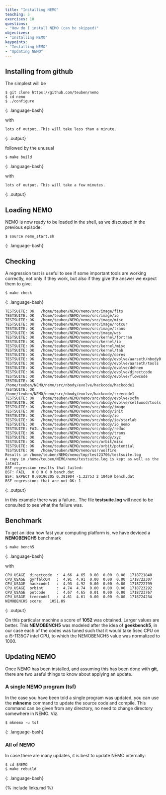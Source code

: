 ```yaml
---
title: "Installing NEMO"
teaching: 5
exercises: 10
questions:
- "How do I install NEMO (can be skipped)"
objectives:
- "Installing NEMO"
keypoints:
- "Installing NEMO"
- "Updating NEMO"
---
```



## Installing from github

The simplest will be
~~~
$ git clone https://github.com/teuben/nemo
$ cd nemo
$ ./configure
~~~
{: .language-bash}

with

~~~
lots of output. This will take less than a minute.
~~~
{: .output}

followed by the unusual

~~~
$ make build
~~~
{: .language-bash}

with

~~~
lots of output. This will take a few minutes.
~~~
{: .output}






## Loading NEMO

NEMO is now ready to be loaded in the shell, as we discussed in the previous episode:

~~~
$ source nemo_start.sh
~~~
{: .language-bash}







## Checking

A regression test is useful to see if some important tools are working correctly, not only
if they work, but also if they give the answer we expect them to give.

~~~
$ make check
~~~
{: .language-bash}


~~~
TESTSUITE: OK   /home/teuben/NEMO/nemo/src/image/fits
TESTSUITE: OK   /home/teuben/NEMO/nemo/src/image/io
TESTSUITE: OK   /home/teuben/NEMO/nemo/src/image/misc
TESTSUITE: OK   /home/teuben/NEMO/nemo/src/image/rotcur
TESTSUITE: OK   /home/teuben/NEMO/nemo/src/image/trans
TESTSUITE: OK   /home/teuben/NEMO/nemo/src/image/wcs
TESTSUITE: OK   /home/teuben/NEMO/nemo/src/kernel/fortran
TESTSUITE: OK   /home/teuben/NEMO/nemo/src/kernel/io
TESTSUITE: OK   /home/teuben/NEMO/nemo/src/kernel/misc
TESTSUITE: OK   /home/teuben/NEMO/nemo/src/kernel/tab
TESTSUITE: OK   /home/teuben/NEMO/nemo/src/nbody/cores
TESTSUITE: OK   /home/teuben/NEMO/nemo/src/nbody/evolve/aarseth/nbody0
TESTSUITE: OK   /home/teuben/NEMO/nemo/src/nbody/evolve/aarseth/tools
TESTSUITE: OK   /home/teuben/NEMO/nemo/src/nbody/evolve/dehnen
TESTSUITE: OK   /home/teuben/NEMO/nemo/src/nbody/evolve/directcode
TESTSUITE: OK   /home/teuben/NEMO/nemo/src/nbody/evolve/flowcode
TESTSUITE: OK   /home/teuben/NEMO/nemo/src/nbody/evolve/hackcode/hackcode1
TESTSUITE: OK   /home/teuben/NEMO/nemo/src/nbody/evolve/hackcode/treecode1
TESTSUITE: OK   /home/teuben/NEMO/nemo/src/nbody/evolve/scfm
TESTSUITE: OK   /home/teuben/NEMO/nemo/src/nbody/evolve/sellwood/tools
TESTSUITE: OK   /home/teuben/NEMO/nemo/src/nbody/image
TESTSUITE: OK   /home/teuben/NEMO/nemo/src/nbody/init
TESTSUITE: OK   /home/teuben/NEMO/nemo/src/nbody/io
TESTSUITE: OK   /home/teuben/NEMO/nemo/src/nbody/io/starlab
TESTSUITE: OK   /home/teuben/NEMO/nemo/src/nbody/io_nemo
TESTSUITE: FAIL /home/teuben/NEMO/nemo/src/nbody/reduc
TESTSUITE: OK   /home/teuben/NEMO/nemo/src/nbody/trans
TESTSUITE: OK   /home/teuben/NEMO/nemo/src/nbody/xyz
TESTSUITE: OK   /home/teuben/NEMO/nemo/src/orbit/misc
TESTSUITE: OK   /home/teuben/NEMO/nemo/src/orbit/potential
TESTSUITE: OK   /home/teuben/NEMO/nemo/usr/wolfire
Results in /home/teuben/NEMO/nemo/tmp/test23706/testsuite.log
A copy in /home/teuben/NEMO/nemo/testsuite.log is kept as well as the latest.
BSF regression results that failed:
BSF: FAIL   0 0 0 0 0 bench.dat
BSF: EXPECT 0.00196205 0.391904 -1.22753 2 10469 bench.dat
BSF regressions that are not OK: 1
~~~
{: .output}

in this example there was a failure.. The file **testsuite.log** will
need to be consulted to see what the failure was.





## Benchmark

To get an idea how fast your computing platform is, we have deviced a **NEMOBENCH5** benchmark

~~~
$ make bench5
~~~
{: .language-bash}

with

~~~
CPU_USAGE  directcode  :  4.66  4.65  0.00  0.00  0.00  1718721840
CPU_USAGE  gyrfalcON   :  4.91  4.91  0.00  0.00  0.00  1718722307
CPU_USAGE  hackcode1   :  4.93  4.92  0.00  0.00  0.00  1718722799
CPU_USAGE  orbint      :  4.74  4.74  0.00  0.00  0.00  1718723292
CPU_USAGE  potcode     :  4.67  4.65  0.01  0.00  0.00  1718723767
CPU_USAGE  treecode1   :  4.61  4.61  0.00  0.00  0.00  1718724234
NEMOBENCH5 score:   1051.89
~~~
{: .output}

On this particular machine a score of **1052** was obtained. Larger values
are better. This **NEMOBENCH5** was modeled after the idea of
**geekbench5**, in our case each of the codes was tuned such that it
would take 5sec CPU on a i5-1135G7 intel CPU, to which the NEMOBENCH5 value
was normalized to 1000.


## Updating NEMO

Once NEMO has been installed, and assuming this has been done with **git**, there are two useful
things to know about applying an update.


### A single NEMO program (tsf)

In the case you have been told a single program was updated, you can use the
**mknemo** command
to update the source code and compile. This command can be given from any directory,
no need to change directory somewhere in NEMO. Viz.


~~~
$ mknemo -u tsf
~~~
{: .language-bash}

### All of NEMO

In case there are many updates, it is best to update NEMO internally:

~~~
$ cd $NEMO
$ make rebuild
~~~
{: .language-bash}



{% include links.md %}

